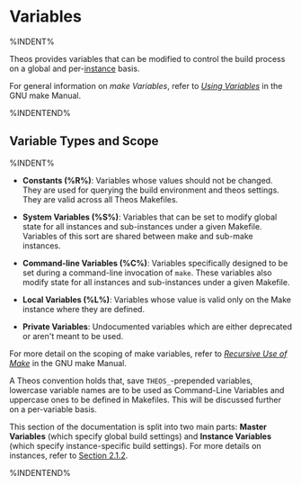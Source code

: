 # Variables

%INDENT%

Theos provides variables that can be modified to control the build process on a global and per-[instance](./2_1_2_INSTANCES.md) basis.

For general information on *make Variables*, refer to [*Using Variables*](http://www.gnu.org/software/make/manual/make.html#Using-Variables) in the GNU make Manual.

%INDENTEND%

## Variable Types and Scope

%INDENT%

* **Constants (%R%)**: Variables whose values should not be changed. They are used for querying the build environment and theos settings. They are valid across all Theos Makefiles.

* **System Variables (%S%)**: Variables that can be set to modify global state for all instances and sub-instances under a given Makefile. Variables of this sort are shared between make and sub-make instances.

* **Command-line Variables (%C%)**: Variables specifically designed to be set during a command-line invocation of `make`. These variables also modify state for all instances and sub-instances under a given Makefile.

* **Local Variables (%L%)**: Variables whose value is valid only on the Make instance where they are defined.

* **Private Variables**: Undocumented variables which are either deprecated or aren't meant to be used.

For more detail on the scoping of make variables, refer to [*Recursive Use of Make*](http://www.gnu.org/software/make/manual/make.html#Recursion) in the GNU make Manual.

A Theos convention holds that, save `THEOS_`-prepended variables, lowercase variable names are to be used as Command-Line Variables and uppercase ones to be defined in Makefiles. This will be discussed further on a per-variable basis.

This section of the documentation is split into two main parts: **Master Variables** (which specify global build settings) and **Instance Variables** (which specify instance-specific build settings). For more details on instances, refer to [Section 2.1.2](./2_1_2_INSTANCES.md).

%INDENTEND%
